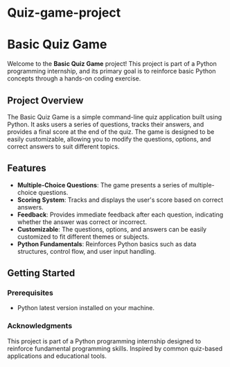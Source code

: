 # Quiz-game-project
# Basic Quiz Game

Welcome to the **Basic Quiz Game** project! This project is part of a Python programming internship, and its primary goal is to reinforce basic Python concepts through a hands-on coding exercise.

## Project Overview

The Basic Quiz Game is a simple command-line quiz application built using Python. It asks users a series of questions, tracks their answers, and provides a final score at the end of the quiz. The game is designed to be easily customizable, allowing you to modify the questions, options, and correct answers to suit different topics.

## Features

- **Multiple-Choice Questions**: The game presents a series of multiple-choice questions.
- **Scoring System**: Tracks and displays the user's score based on correct answers.
- **Feedback**: Provides immediate feedback after each question, indicating whether the answer was correct or incorrect.
- **Customizable**: The questions, options, and answers can be easily customized to fit different themes or subjects.
- **Python Fundamentals**: Reinforces Python basics such as data structures, control flow, and user input handling.

## Getting Started

### Prerequisites

- Python latest version installed on your machine.

### Acknowledgments
This project is part of a Python programming internship designed to reinforce fundamental programming skills.
Inspired by common quiz-based applications and educational tools.
